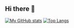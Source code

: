 ## Hi there 👋

[![My GitHub stats](https://github-readme-stats.vercel.app/api?username=satomitoka&count_private=true&theme=aura&hide=contribs&include_all_commits=true&line_height=24.0)](https://github.com/anuraghazra/github-readme-stats) [![Top Langs](https://github-readme-stats.vercel.app/api/top-langs/?username=satomitoka&theme=aura&layout=compact&card_width=360)](https://github.com/anuraghazra/github-readme-stats)

